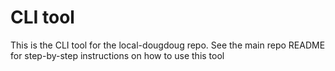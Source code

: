 # CLI tool

This is the CLI tool for the local-dougdoug repo. See the main repo README for step-by-step instructions on how to use this tool